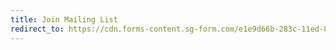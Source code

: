 ```yaml
---
title: Join Mailing List
redirect_to: https://cdn.forms-content.sg-form.com/e1e9d66b-283c-11ed-82ef-eee2188e6867
---
```

